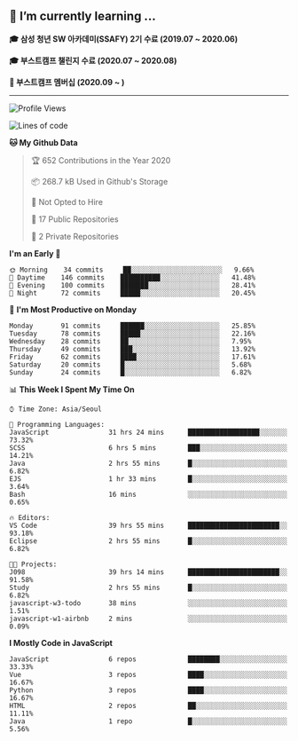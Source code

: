 ## 🌱 I’m currently learning ...

**🎓 삼성 청년 SW 아카데미(SSAFY) 2기 수료 (2019.07 ~ 2020.06)**

**🎓 부스트캠프 챌린지 수료 (2020.07 ~ 2020.08)**

**🏃  부스트캠프 멤버십 (2020.09 ~ )**
 
-----

<!--START_SECTION:waka-->
![Profile Views](http://img.shields.io/badge/Profile%20Views-13-blue)

![Lines of code](https://img.shields.io/badge/From%20Hello%20World%20I%27ve%20Written-34.4%20million%20lines%20of%20code-blue)

**🐱 My Github Data** 

> 🏆 652 Contributions in the Year 2020
 > 
> 📦 268.7 kB Used in Github's Storage 
 > 
> 🚫 Not Opted to Hire
 > 
> 📜 17 Public Repositories
 > 
> 🔑 2 Private Repositories 

**I'm an Early 🐤** 

```text
🌞 Morning    34 commits     ██░░░░░░░░░░░░░░░░░░░░░░░   9.66% 
🌆 Daytime    146 commits    ██████████░░░░░░░░░░░░░░░   41.48% 
🌃 Evening    100 commits    ███████░░░░░░░░░░░░░░░░░░   28.41% 
🌙 Night      72 commits     █████░░░░░░░░░░░░░░░░░░░░   20.45%

```
📅 **I'm Most Productive on Monday** 

```text
Monday       91 commits     ██████░░░░░░░░░░░░░░░░░░░   25.85% 
Tuesday      78 commits     █████░░░░░░░░░░░░░░░░░░░░   22.16% 
Wednesday    28 commits     ██░░░░░░░░░░░░░░░░░░░░░░░   7.95% 
Thursday     49 commits     ███░░░░░░░░░░░░░░░░░░░░░░   13.92% 
Friday       62 commits     ████░░░░░░░░░░░░░░░░░░░░░   17.61% 
Saturday     20 commits     █░░░░░░░░░░░░░░░░░░░░░░░░   5.68% 
Sunday       24 commits     █░░░░░░░░░░░░░░░░░░░░░░░░   6.82%

```


📊 **This Week I Spent My Time On** 

```text
⌚︎ Time Zone: Asia/Seoul

💬 Programming Languages: 
JavaScript               31 hrs 24 mins      ██████████████████░░░░░░░   73.32% 
SCSS                     6 hrs 5 mins        ███░░░░░░░░░░░░░░░░░░░░░░   14.21% 
Java                     2 hrs 55 mins       █░░░░░░░░░░░░░░░░░░░░░░░░   6.82% 
EJS                      1 hr 33 mins        █░░░░░░░░░░░░░░░░░░░░░░░░   3.64% 
Bash                     16 mins             ░░░░░░░░░░░░░░░░░░░░░░░░░   0.65%

🔥 Editors: 
VS Code                  39 hrs 55 mins      ███████████████████████░░   93.18% 
Eclipse                  2 hrs 55 mins       █░░░░░░░░░░░░░░░░░░░░░░░░   6.82%

🐱‍💻 Projects: 
J098                     39 hrs 14 mins      ███████████████████████░░   91.58% 
Study                    2 hrs 55 mins       █░░░░░░░░░░░░░░░░░░░░░░░░   6.82% 
javascript-w3-todo       38 mins             ░░░░░░░░░░░░░░░░░░░░░░░░░   1.51% 
javascript-w1-airbnb     2 mins              ░░░░░░░░░░░░░░░░░░░░░░░░░   0.09%

```

**I Mostly Code in JavaScript** 

```text
JavaScript               6 repos             ████████░░░░░░░░░░░░░░░░░   33.33% 
Vue                      3 repos             ████░░░░░░░░░░░░░░░░░░░░░   16.67% 
Python                   3 repos             ████░░░░░░░░░░░░░░░░░░░░░   16.67% 
HTML                     2 repos             ██░░░░░░░░░░░░░░░░░░░░░░░   11.11% 
Java                     1 repo              █░░░░░░░░░░░░░░░░░░░░░░░░   5.56%

```



<!--END_SECTION:waka-->
